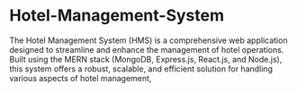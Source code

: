 # Hotel-Management-System
The Hotel Management System (HMS) is a comprehensive web application designed to  streamline and enhance the management of hotel operations. Built using the MERN stack  (MongoDB, Express.js, React.js, and Node.js), this system offers a robust, scalable, and  efficient solution for handling various aspects of hotel management,
